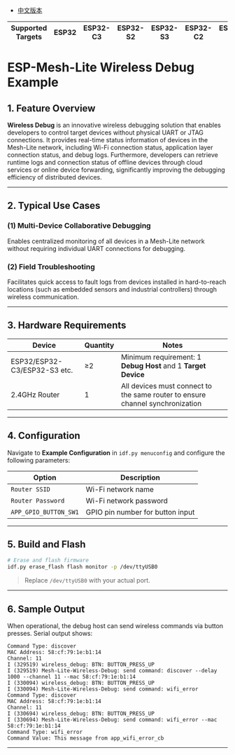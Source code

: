 - [中文版本](https://github.com/espressif/esp-mesh-lite/blob/master/examples/wireless_debug/README_CN.md)

| Supported Targets | ESP32 | ESP32-C3 | ESP32-S2 | ESP32-S3 | ESP32-C2 | ESP32-C6 |
| ----------------- | ----- | -------- | -------- | -------- | -------- | -------- |

# **ESP-Mesh-Lite Wireless Debug Example**

## **1. Feature Overview**
**Wireless Debug** is an innovative wireless debugging solution that enables developers to control target devices without physical UART or JTAG connections. It provides real-time status information of devices in the Mesh-Lite network, including Wi-Fi connection status, application layer connection status, and debug logs. Furthermore, developers can retrieve runtime logs and connection status of offline devices through cloud services or online device forwarding, significantly improving the debugging efficiency of distributed devices.

---

## **2. Typical Use Cases**
### **(1) Multi-Device Collaborative Debugging**
Enables centralized monitoring of all devices in a Mesh-Lite network without requiring individual UART connections for debugging.

### **(2) Field Troubleshooting**
Facilitates quick access to fault logs from devices installed in hard-to-reach locations (such as embedded sensors and industrial controllers) through wireless communication.

---

## **3. Hardware Requirements**
| Device | Quantity | Notes |
|--------|----------|-------|
| ESP32/ESP32-C3/ESP32-S3 etc. | ≥2 | Minimum requirement: 1 **Debug Host** and 1 **Target Device** |
| 2.4GHz Router | 1 | All devices must connect to the same router to ensure channel synchronization |

---

## **4. Configuration**
Navigate to **Example Configuration** in `idf.py menuconfig` and configure the following parameters:

| Option | Description |
|--------|-------------|
| `Router SSID` | Wi-Fi network name |
| `Router Password` | Wi-Fi network password |
| `APP_GPIO_BUTTON_SW1` | GPIO pin number for button input |

---

## **5. Build and Flash**  
```bash
# Erase and flash firmware
idf.py erase_flash flash monitor -p /dev/ttyUSB0
```
> Replace `/dev/ttyUSB0` with your actual port.  

---

## **6. Sample Output**  
When operational, the debug host can send wireless commands via button presses. Serial output shows:  
```
Command Type: discover
MAC Address: 58:cf:79:1e:b1:14
Channel: 11
I (329519) wireless_debug: BTN: BUTTON_PRESS_UP
I (329519) Mesh-Lite-Wireless-Debug: send command: discover --delay 1000 --channel 11 --mac 58:cf:79:1e:b1:14
I (330094) wireless_debug: BTN: BUTTON_PRESS_UP
I (330094) Mesh-Lite-Wireless-Debug: send command: wifi_error
Command Type: discover
MAC Address: 58:cf:79:1e:b1:14
Channel: 11
I (330694) wireless_debug: BTN: BUTTON_PRESS_UP
I (330694) Mesh-Lite-Wireless-Debug: send command: wifi_error --mac 58:cf:79:1e:b1:14
Command Type: wifi_error
Command Value: This message from app_wifi_error_cb
```

---
